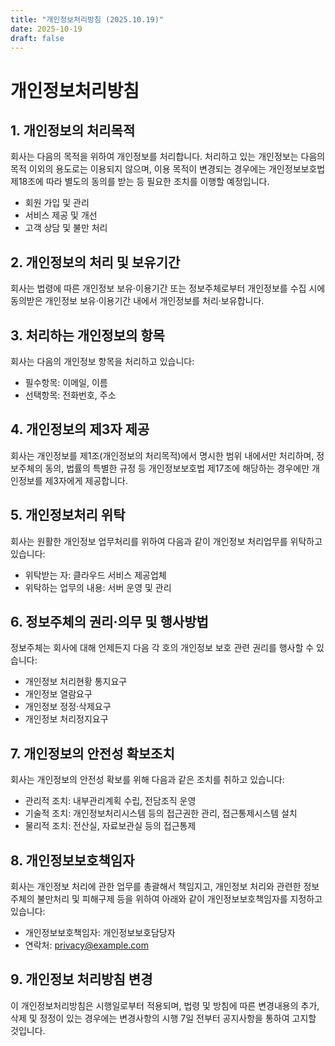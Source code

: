 ```yaml
---
title: "개인정보처리방침 (2025.10.19)"
date: 2025-10-19
draft: false
---
```


# 개인정보처리방침

## 1. 개인정보의 처리목적

회사는 다음의 목적을 위하여 개인정보를 처리합니다. 처리하고 있는 개인정보는 다음의 목적 이외의 용도로는 이용되지 않으며, 이용 목적이 변경되는 경우에는 개인정보보호법 제18조에 따라 별도의 동의를 받는 등 필요한 조치를 이행할 예정입니다.

- 회원 가입 및 관리
- 서비스 제공 및 개선
- 고객 상담 및 불만 처리

## 2. 개인정보의 처리 및 보유기간

회사는 법령에 따른 개인정보 보유·이용기간 또는 정보주체로부터 개인정보를 수집 시에 동의받은 개인정보 보유·이용기간 내에서 개인정보를 처리·보유합니다.

## 3. 처리하는 개인정보의 항목

회사는 다음의 개인정보 항목을 처리하고 있습니다:

- 필수항목: 이메일, 이름
- 선택항목: 전화번호, 주소

## 4. 개인정보의 제3자 제공

회사는 개인정보를 제1조(개인정보의 처리목적)에서 명시한 범위 내에서만 처리하며, 정보주체의 동의, 법률의 특별한 규정 등 개인정보보호법 제17조에 해당하는 경우에만 개인정보를 제3자에게 제공합니다.

## 5. 개인정보처리 위탁

회사는 원활한 개인정보 업무처리를 위하여 다음과 같이 개인정보 처리업무를 위탁하고 있습니다:

- 위탁받는 자: 클라우드 서비스 제공업체
- 위탁하는 업무의 내용: 서버 운영 및 관리

## 6. 정보주체의 권리·의무 및 행사방법

정보주체는 회사에 대해 언제든지 다음 각 호의 개인정보 보호 관련 권리를 행사할 수 있습니다:

- 개인정보 처리현황 통지요구
- 개인정보 열람요구
- 개인정보 정정·삭제요구
- 개인정보 처리정지요구

## 7. 개인정보의 안전성 확보조치

회사는 개인정보의 안전성 확보를 위해 다음과 같은 조치를 취하고 있습니다:

- 관리적 조치: 내부관리계획 수립, 전담조직 운영
- 기술적 조치: 개인정보처리시스템 등의 접근권한 관리, 접근통제시스템 설치
- 물리적 조치: 전산실, 자료보관실 등의 접근통제

## 8. 개인정보보호책임자

회사는 개인정보 처리에 관한 업무를 총괄해서 책임지고, 개인정보 처리와 관련한 정보주체의 불만처리 및 피해구제 등을 위하여 아래와 같이 개인정보보호책임자를 지정하고 있습니다:

- 개인정보보호책임자: 개인정보보호담당자
- 연락처: privacy@example.com

## 9. 개인정보 처리방침 변경

이 개인정보처리방침은 시행일로부터 적용되며, 법령 및 방침에 따른 변경내용의 추가, 삭제 및 정정이 있는 경우에는 변경사항의 시행 7일 전부터 공지사항을 통하여 고지할 것입니다.

